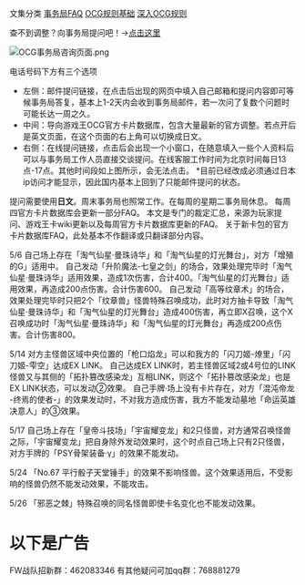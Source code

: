 文集分类
[事务局FAQ](http://www.jianshu.com/nb/10161162)
[OCG规则基础](http://www.jianshu.com/nb/10378886)
[深入OCG规则](http://www.jianshu.com/nb/3903431)

查不到调整？向事务局提问吧！→[点击这里](http://www.yugioh-card.com/japan/support/)

![OCG事务局咨询页面.png](http://upload-images.jianshu.io/upload_images/1898522-91e01ac73392218c.png?imageMogr2/auto-orient/strip%7CimageView2/2/w/1240)

电话号码下方有三个选项

- 左侧：邮件提问链接，在点击后出现的网页中填入自己邮箱和提问内容即可等候事务局答复，基本上1-2天内会收到事务局邮件，若一次问了复数个问题时可能长达一周之久。
- 中间：导向游戏王OCG官方卡片数据库，包含大量最新的官方调整。若点开后是英文页面，在这个页面的右上角可以切换成日文。
- 右侧：在线提问链接，点击后会出现一个小窗口，在随意填入一些个人资料后可以与事务局工作人员直接交谈提问。在线客服工作时间为北京时间每日13点-17点。其他时间段如上图所示，会无法点击。
*目前已经改成必须通过日本ip访问才能显示，因此国内基本上回到了只能邮件提问的状态。

提问需要使用**日文**。周末事务局也照常工作。在每周的星期二事务局休息。
每周四官方卡片数据库会更新一部分FAQ。
本文是专门的裁定汇总，来源为玩家提问、游戏王卡wiki更新以及每周官方卡片数据库更新的FAQ。
关于新卡包的官方卡片数据库FAQ，此处基本不作翻译或只翻译部分内容。

5/6
自己场上存在「淘气仙星·曼珠诗华」和「淘气仙星的灯光舞台」，对方「增殖的G」适用中。
自己发动「升阶魔法-七皇之剑」的场合，效果处理完毕时「淘气仙星·曼珠诗华」适用效果，造成1次伤害，合计400。「淘气仙星的灯光舞台」适用效果，再造成200点伤害。合计伤害600。
自己发动「高等纹章术」的场合，效果处理完毕时只把2个「纹章兽」怪兽特殊召唤成功，此时对方抽卡导致「淘气仙星·曼珠诗华」和「淘气仙星的灯光舞台」造成400伤害，再立即X召唤，这个X召唤成功时「淘气仙星·曼珠诗华」和「淘气仙星的灯光舞台」再造成200点伤害。合计伤害800。

5/14
对方主怪兽区域中央位置的「枪口焰龙」可以和我方的「闪刀姬-燎里」「闪刀姬-雫空」达成EX LINK。
自己达成EX LINK时，若主怪兽区域2或4号位的LINK怪兽又与其侧的「拓扑篡改感染龙」互相LINK，则这个「拓扑篡改感染龙」也是EX LINK状态，可以发动②效果。
自己手牌·场上没有卡片存在，对方「混沌帝龙 -终焉的使者-」的效果发动时，不对我方造成伤害，我方不能发动墓地「命运英雄 决意人」的③效果。

5/17
自己场上存在「皇帝斗技场」「宇宙耀变龙」和2只怪兽，对方通常召唤怪兽之际，「宇宙耀变龙」把自身除外发动效果时，这个时点自己场上只有2只怪兽，对方手牌的「PSY骨架装备·γ」的效果不能发动。

5/24
「No.67 平行骰子天堂锤手」的效果不影响怪兽。这个效果适用后，不受影响的怪兽仍然不能发动效果，不能攻击。

5/26
「邪恶之棘」特殊召唤的同名怪兽即使卡名变化也不能发动效果。

# 以下是广告
FW战队招新群：462083346
有其他疑问可加qq群：768881279
